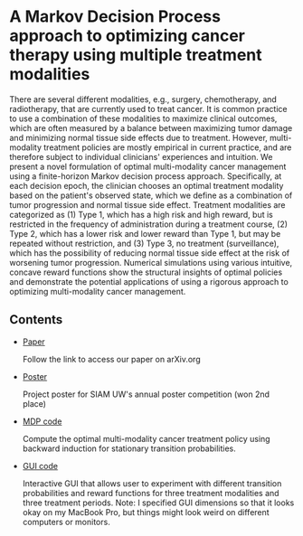 # A Markov Decision Process approach to optimizing cancer therapy using multiple treatment modalities

There are several different modalities, e.g., surgery, chemotherapy, and radiotherapy, that are currently used to treat cancer. It is common practice to use a combination of these modalities to maximize clinical outcomes, which are often measured by a balance between maximizing tumor damage and minimizing normal tissue side effects due to treatment. However, multi-modality treatment policies are mostly empirical in current practice, and are therefore subject to individual clinicians' experiences and intuition. We present a novel formulation of optimal multi-modality cancer management using a finite-horizon Markov decision process approach. Specifically, at each decision epoch, the clinician chooses an optimal treatment modality based on the patient's observed state, which we define as a combination of tumor progression and normal tissue side effect. Treatment modalities are categorized as (1) Type 1, which has a high risk and high reward, but is restricted in the frequency of administration during a treatment course, (2) Type 2, which has a lower risk and lower reward than Type 1, but may be repeated without restriction, and (3) Type 3, no treatment (surveillance), which has the possibility of reducing normal tissue side effect at the risk of worsening tumor progression. Numerical simulations using various intuitive, concave reward functions show the structural insights of optimal policies and demonstrate the potential applications of using a rigorous approach to optimizing multi-modality cancer management.

## Contents
* [Paper](https://arxiv.org/abs/1706.09481)
  
  Follow the link to access our paper on arXiv.org

* [Poster](https://github.com/kels271828/cancerMDP/blob/master/mdpPoster.pdf)

  Project poster for SIAM UW's annual poster competition (won 2nd place)
* [MDP code](https://github.com/kels271828/cancerMDP/blob/master/mdpMain.m)

  Compute the optimal multi-modality cancer treatment policy using backward induction for stationary transition probabilities.
* [GUI code](https://github.com/kels271828/cancerMDP/blob/master/mdpGUI.m)

  Interactive GUI that allows user to experiment with different transition probabilities and reward functions for three treatment modalities and three treatment periods. Note: I specified GUI dimensions so that it looks okay on my MacBook Pro, but things might look weird on different computers or monitors. 

